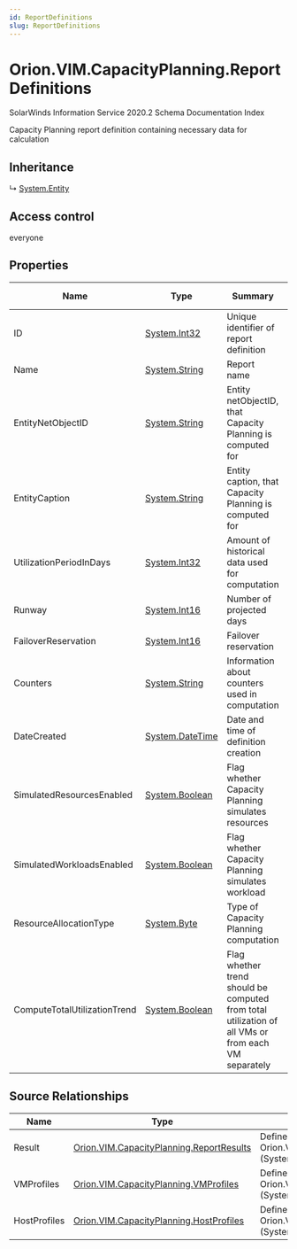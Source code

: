 ```yaml
---
id: ReportDefinitions
slug: ReportDefinitions
---
```


# Orion.VIM.CapacityPlanning.ReportDefinitions

SolarWinds Information Service 2020.2 Schema Documentation Index

Capacity Planning report definition containing necessary data for calculation

## Inheritance

↳ [System.Entity](./../System/Entity)

## Access control

everyone

## Properties

| Name | Type | Summary | Access Control |
| ------ | ------ | ------ | ------ |
| ID | [System.Int32](https://docs.microsoft.com/en-us/dotnet/api/system.int32) | Unique identifier of report definition | everyone |
| Name | [System.String](https://docs.microsoft.com/en-us/dotnet/api/system.string) | Report name | everyone |
| EntityNetObjectID | [System.String](https://docs.microsoft.com/en-us/dotnet/api/system.string) | Entity netObjectID, that Capacity Planning is computed for | everyone |
| EntityCaption | [System.String](https://docs.microsoft.com/en-us/dotnet/api/system.string) | Entity caption, that Capacity Planning is computed for | everyone |
| UtilizationPeriodInDays | [System.Int32](https://docs.microsoft.com/en-us/dotnet/api/system.int32) | Amount of historical data used for computation | everyone |
| Runway | [System.Int16](https://docs.microsoft.com/en-us/dotnet/api/system.int16) | Number of projected days | everyone |
| FailoverReservation | [System.Int16](https://docs.microsoft.com/en-us/dotnet/api/system.int16) | Failover reservation | everyone |
| Counters | [System.String](https://docs.microsoft.com/en-us/dotnet/api/system.string) | Information about counters used in computation | everyone |
| DateCreated | [System.DateTime](https://docs.microsoft.com/en-us/dotnet/api/system.datetime) | Date and time of definition creation | everyone |
| SimulatedResourcesEnabled | [System.Boolean](https://docs.microsoft.com/en-us/dotnet/api/system.boolean) | Flag whether Capacity Planning simulates resources | everyone |
| SimulatedWorkloadsEnabled | [System.Boolean](https://docs.microsoft.com/en-us/dotnet/api/system.boolean) | Flag whether Capacity Planning simulates workload | everyone |
| ResourceAllocationType | [System.Byte](https://docs.microsoft.com/en-us/dotnet/api/system.byte) | Type of Capacity Planning computation | everyone |
| ComputeTotalUtilizationTrend | [System.Boolean](https://docs.microsoft.com/en-us/dotnet/api/system.boolean) | Flag whether trend should be computed from total utilization of all VMs or from each VM separately | everyone |

## Source Relationships

| Name | Type | Notes |
| ------ | ------ | ------ |
| Result | [Orion.VIM.CapacityPlanning.ReportResults](./../Orion.VIM.CapacityPlanning/ReportResults) | Defined by relationship Orion.VIM.CapacityPlanning.ReportDefinitionHostResults (System.Hosting) |
| VMProfiles | [Orion.VIM.CapacityPlanning.VMProfiles](./../Orion.VIM.CapacityPlanning/VMProfiles) | Defined by relationship Orion.VIM.CapacityPlanning.ReportDefinitionsHostVMProfiles (System.Hosting) |
| HostProfiles | [Orion.VIM.CapacityPlanning.HostProfiles](./../Orion.VIM.CapacityPlanning/HostProfiles) | Defined by relationship Orion.VIM.CapacityPlanning.ReportDefinitionsHostHostProfiles (System.Hosting) |

